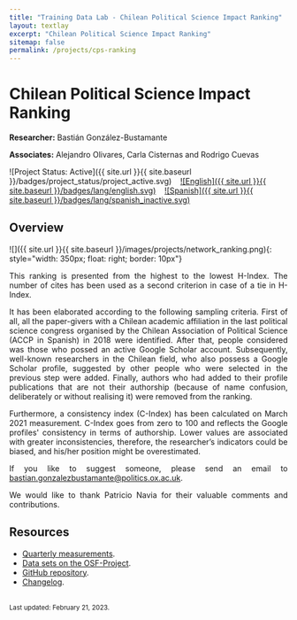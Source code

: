 ```yaml
---
title: "Training Data Lab - Chilean Political Science Impact Ranking"
layout: textlay
excerpt: "Chilean Political Science Impact Ranking"
sitemap: false
permalink: /projects/cps-ranking
---
```


# Chilean Political Science Impact Ranking

**Researcher:** Bastián González-Bustamante

**Associates:** Alejandro Olivares, Carla Cisternas and Rodrigo Cuevas

![Project Status: Active]({{ site.url }}{{ site.baseurl }}/badges/project_status/project_active.svg) &nbsp;&nbsp; [![English]({{ site.url }}{{ site.baseurl }}/badges/lang/english.svg)](https://training-datalab.com/projects/cps-ranking) &nbsp;&nbsp; [![Spanish]({{ site.url }}{{ site.baseurl }}/badges/lang/spanish_inactive.svg)](https://training-datalab.com/projects/cps-ranking-spanish)

## Overview

![]({{ site.url }}{{ site.baseurl }}/images/projects/network_ranking.png){: style="width: 350px; float: right; border: 10px"}

<p align="justify">This ranking is presented from the highest to the lowest H-Index. The number of cites has been used as a second criterion in case of a tie in H-Index.</p>

<p align="justify">It has been elaborated according to the following sampling criteria. First of all, all the paper-givers with a Chilean academic affiliation in the last political science congress organised by the Chilean Association of Political Science (ACCP in Spanish) in 2018 were identified. After that, people considered was those who possed an active Google Scholar account. Subsequently, well-known researchers in the Chilean field, who also possess a Google Scholar profile, suggested by other people who were selected in the previous step were added. Finally, authors who had added to their profile publications that are not their authorship (because of name confusion, deliberately or without realising it) were removed from the ranking.</p>

<p align="justify">Furthermore, a consistency index (C-Index) has been calculated on March 2021 measurement. C-Index goes from zero to 100 and reflects the Google profiles' consistency in terms of authorship. Lower values are associated with greater inconsistencies, therefore, the researcher’s indicators could be biased, and his/her position might be overestimated.</p>

<p align="justify">If you like to suggest someone, please send an email to <a href="mailto:bastian.gonzalezbustamante@politics.ox.ac.uk">bastian.gonzalezbustamante@politics.ox.ac.uk</a>.</p>

<p align="justify">We would like to thank Patricio Navia for their valuable comments and contributions.</p>

## Resources

<ul>
<li><a href="https://bgonzalezbustamante.com/cps-ranking/" target="_blank">Quarterly measurements</a>.</li>
<li><a href="http://doi.org/10.17605/OSF.IO/C8PRA" target="_blank">Data sets on the OSF-Project</a>.</li>
<li><a href="https://github.com/bgonzalezbustamante/CPS-Ranking" target="_blank">GitHub repository</a>.</li>
<li><a href="https://github.com/bgonzalezbustamante/CPS-Ranking/blob/master/CHANGELOG.md" target="_blank">Changelog</a>.</li>
</ul>
<br />
<small>Last updated: February 21, 2023.</small>
